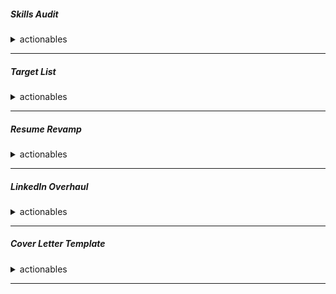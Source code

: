 ##### Skills Audit
<details>
<summary> actionables</summary>
Create a document listing all your skills (CI/CD, Cloud, IaC, Containers, Monitoring, Scripting). Rate your proficiency in each (Beginner, Intermediate, Expert).


| Skill    | demonstration | References || 
| -------- | ------- |------- |------- |
| CICD  | Jenknins, Circleci    |||
| Cloud | AWS     |||
| IAC    | Terraform    |||
| Containers  | Docker    |||
| Monitoring  | Prometheus, Grafana    |||
| Scripting  | shell    |||
| container orchestration  | kubernetes    |||
| certifications | AWS, kubernetes     |||

</details>

---

##### Target List
<details>
<summary> actionables</summary>
```
Identify 15-20 target companies in Montreal (e.g., Shopify, Morgan Stanley, Ubisoft, Hopper, Lightspeed, local startups).
```
</details>

---

##### Resume Revamp
<details>
<summary> actionables</summary>
```
Rewrite your resume using the STAR method (Situation, Task, Action, Result) for at least 5 key accomplishments. Include metrics (e.g., "reduced deployment time by 30%," "cut cloud costs by 15%").
```
</details>

---

##### LinkedIn Overhaul
<details>
<summary> actionables</summary>
```
Update your headline to: "DevOps Engineer | AWS, Kubernetes, Terraform | Seeking New Opportunity in Montreal"
Rewrite your "About" section to mirror your resume's STAR stories.
Ensure your experience section is complete and matches your resume.
```
</details>

---

##### Cover Letter Template
<details>
<summary> actionables</summary>
```
Create a strong, reusable cover letter template with placeholders for the company name and a specific reason for your interest.
```
</details>

---

